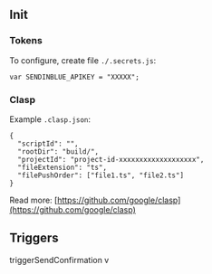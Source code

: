 ## Init

### Tokens

To configure, create file ``./.secrets.js``:
```
var SENDINBLUE_APIKEY = "XXXXX";

```

### Clasp

Example ``.clasp.json``:
```
{
  "scriptId": "",
  "rootDir": "build/",
  "projectId": "project-id-xxxxxxxxxxxxxxxxxxx",
  "fileExtension": "ts",
  "filePushOrder": ["file1.ts", "file2.ts"]
}
```
Read more: [https://github.com/google/clasp](https://github.com/google/clasp)

## Triggers

triggerSendConfirmation
	v

